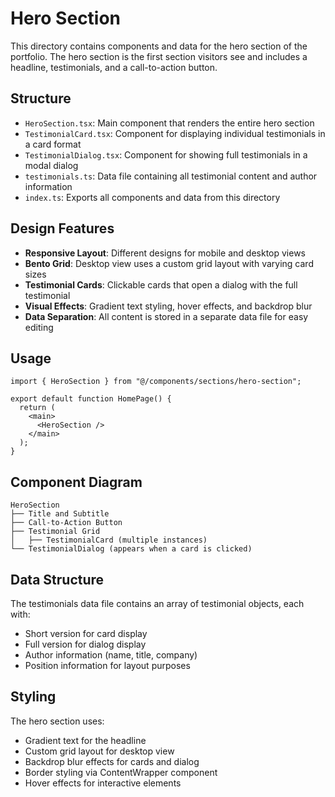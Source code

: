 # Hero Section

This directory contains components and data for the hero section of the portfolio. The hero section is the first section visitors see and includes a headline, testimonials, and a call-to-action button.

## Structure

- `HeroSection.tsx`: Main component that renders the entire hero section
- `TestimonialCard.tsx`: Component for displaying individual testimonials in a card format
- `TestimonialDialog.tsx`: Component for showing full testimonials in a modal dialog
- `testimonials.ts`: Data file containing all testimonial content and author information
- `index.ts`: Exports all components and data from this directory

## Design Features

- **Responsive Layout**: Different designs for mobile and desktop views
- **Bento Grid**: Desktop view uses a custom grid layout with varying card sizes
- **Testimonial Cards**: Clickable cards that open a dialog with the full testimonial
- **Visual Effects**: Gradient text styling, hover effects, and backdrop blur
- **Data Separation**: All content is stored in a separate data file for easy editing

## Usage

```tsx
import { HeroSection } from "@/components/sections/hero-section";

export default function HomePage() {
  return (
    <main>
      <HeroSection />
    </main>
  );
}
```

## Component Diagram

```
HeroSection
├── Title and Subtitle
├── Call-to-Action Button
├── Testimonial Grid
│   ├── TestimonialCard (multiple instances)
└── TestimonialDialog (appears when a card is clicked)
```

## Data Structure

The testimonials data file contains an array of testimonial objects, each with:

- Short version for card display
- Full version for dialog display
- Author information (name, title, company)
- Position information for layout purposes

## Styling

The hero section uses:

- Gradient text for the headline
- Custom grid layout for desktop view
- Backdrop blur effects for cards and dialog
- Border styling via ContentWrapper component
- Hover effects for interactive elements
